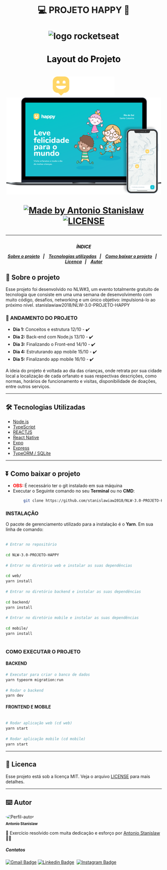 <h1 align="center">

:computer: **PROJETO HAPPY** 🙂 

</h1>
<h1 align="center">
<img alt="logo rocketseat" src="https://user-images.githubusercontent.com/38081852/83981650-1e2e6680-a8f6-11ea-9f42-6df8fe809e4b.png" width="400px">

</h1>

<h1 align="center" style="color:black">Layout do Projeto <h1>

<p align="center">
<img alt="logo happy" src="./images/Logo.svg" width="200px">
<img alt="logo rocketseat" src="./images/happy.png" width="500px">
 </p>

<p align="center">
    <a href="https://www.linkedin.com/in/antonio-stanislaw-dos-santos-47a077106/">
        <img alt="Made by Antonio Stanislaw" src="https://img.shields.io/badge/made%20by-Antonio Stanislaw-%fc8406">
    </a>
    <a href="LICENSE">
        <img alt="LICENSE" src="https://img.shields.io/badge/license-MIT-%fc8406">
    </a>
</p>

---

<h5 align="center">
<p style="color:black">ÍNDICE</p>

<p align="center">
  <a href="#-sobre-o-projeto">Sobre o projeto</a>&nbsp;&nbsp;&nbsp;|&nbsp;&nbsp;&nbsp;
  <a href="#%EF%B8%8F-tecnologias-utilizadas">Tecnologias utilizadas</a>&nbsp;&nbsp;&nbsp;|&nbsp;&nbsp;&nbsp;
  <a href="#-Como-baixar-o-projeto">Como baixar o projeto</a>&nbsp;&nbsp;&nbsp;|&nbsp;&nbsp;&nbsp;
  <a href="#-licenca">Licenca</a>&nbsp;&nbsp;&nbsp;|&nbsp;&nbsp;&nbsp;
  <a href="#%EF%B8%8F-autor">Autor</a>
</p>


## 🚀 Sobre o projeto
Esse projeto foi desenvolvido no NLW#3, um evento totalmente gratuito de tecnologia que consiste em uma uma semana de desenvolvimento com muito código, desafios, networking e um único objetivo: impulsioná-lo ao próximo nível. 
stanislawiaw2018/NLW-3.0-PROJETO-HAPPY

### 🚧 ANDAMENTO DO PROJETO
- **Dia 1:** Conceitos e estrutura 12/10 - ✔️
- **Dia 2:** Back-end com Node.js 13/10 - ✔️
- **Dia 3:** Finalizando o Front-end 14/10 - ✔️
- **Dia 4:** Estruturando app mobile 15/10 - ✔️
- **Dia 5:** Finalizando app mobile 16/10 - ✔️

A ideia do projeto é voltada ao dia das crianças, onde retrata por sua cidade local a localização de cada orfanato e suas respectivas descrições, como normas, horários de funcionamento e visitas, disponibilidade de doações, entre outros serviços.

---

## 🛠️ Tecnologias Utilizadas

- [Node.js](https://nodejs.org/)
- [TypeScript](https://www.typescriptlang.org/)
- [REACTJS](https://pt-br.reactjs.org/)
- [React Native](https://reactnative.dev/)
- [Expo](https://expo.io/)
- [Express](https://www.npmjs.com/package/express)
- [TypeORM / SQLite](https://typeorm.io/#/)
---

## ⏬ Como baixar o projeto
- <b style="color:red"> OBS: </b> É necessário ter o git instalado em sua máquina
- Executar o Seguinte comando no seu **Terminal** ou no **CMD**:

```bash
        git clone https://github.com/stanislawiaw2018/NLW-3.0-PROJETO-HAPPY.git


```

### INSTALAÇÃO

O pacote de gerenciamento utilizado para a instalação é o **Yarn**. Em sua linha de comando:

```bash

# Entrar no repositório

cd NLW-3.0-PROJETO-HAPPY

# Entrar no diretório web e instalar as suas dependências

cd web/
yarn install

# Entrar no diretório backend e instalar as suas dependências

cd backend/
yarn install

# Entrar no diretório mobile e instalar as suas dependências

cd mobile/
yarn install



```

### COMO EXECUTAR O PROJETO
#### BACKEND
```bash
# Executar para criar o banco de dados
yarn typeorm migration:run

# Rodar o backend
yarn dev
```

#### FRONTEND E MOBILE
```bash

# Rodar aplicação web (cd web)
yarn start

# Rodar aplicação mobile (cd mobile)
yarn start

```
---



## 📝 Licenca

Esse projeto está sob a licença MIT. Veja o arquivo [LICENSE](LICENSE) para mais detalhes.

---

## ⌨️ Autor

<img src="https://avatars1.githubusercontent.com/u/54186220?s=460&u=6095908872ed5e96a473f85605949ad1b2efa98f&v=4" width="100px;" alt="Perfil-autor" style="border-radius: 50%"  ><br>
<sub><b>Antonio Stanislaw</b></sub>

:rocket: Exercício resolvido com muita dedicação e esforço por [Antonio Stanislaw](https://www.linkedin.com/in/antonio-stanislaw-dos-santos-47a077106/) :man_technologist:

##### Contatos
[![Gmail Badge](https://img.shields.io/badge/Gmail-c14438?style=flat-square&logo=Gmail&logoColor=white&link=mailto:stanislaw.iaw2018@gmail.com)](mailto:stanislaw.iaw2018@gmail.com)&nbsp;[![Linkedin Badge](https://img.shields.io/badge/-LinkedIn-blue?style=flat-square&logo=Linkedin&logoColor=white&link=https://www.linkedin.com/in/antonio-stanislaw-dos-santos-47a077106/)](https://www.linkedin.com/in/antonio-stanislaw-dos-santos-47a077106/)
&nbsp;[![Instagram Badge](https://img.shields.io/badge/-Instagram-red?style=flat-square&logo=Instagram&logoColor=white&link=https://www.instagram.com/tonni.vaz/)](https://www.instagram.com/tonni.vaz/)

